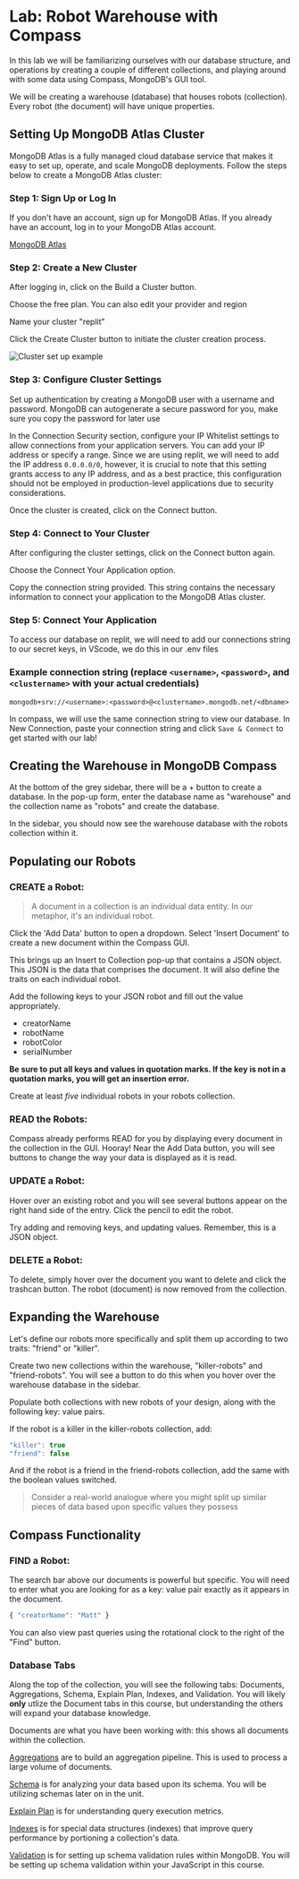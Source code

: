 # Lab: Robot Warehouse with Compass

In this lab we will be familiarizing ourselves with our database structure, and operations by creating a couple of different collections, and playing around with some data using Compass, MongoDB's GUI tool. 

We will be creating a warehouse (database) that houses robots (collection). Every robot (the document) will have unique properties.


## Setting Up MongoDB Atlas Cluster
MongoDB Atlas is a fully managed cloud database service that makes it easy to set up, operate, and scale MongoDB deployments. Follow the steps below to create a MongoDB Atlas cluster:

### Step 1: Sign Up or Log In
If you don't have an account, sign up for MongoDB Atlas. If you already have an account, log in to your MongoDB Atlas account.

[MongoDB Atlas](https://cloud.mongodb.com/)

### Step 2: Create a New Cluster
After logging in, click on the Build a Cluster button.

Choose the free plan. You can also edit your provider and region

Name your cluster "replit"

Click the Create Cluster button to initiate the cluster creation process.

![Cluster set up example](./Screenshot(83).png)

### Step 3: Configure Cluster Settings
Set up authentication by creating a MongoDB user with a username and password. MongoDB can autogenerate a secure password for you, make sure you copy the password for later use

In the Connection Security section, configure your IP Whitelist settings to allow connections from your application servers. You can add your IP address or specify a range. Since we are using replit, we will need to add the IP address `0.0.0.0/0`, however, it is crucial to note that this setting grants access to any IP address, and as a best practice, this configuration should not be employed in production-level applications due to security considerations.

Once the cluster is created, click on the Connect button.

### Step 4: Connect to Your Cluster
After configuring the cluster settings, click on the Connect button again.

Choose the Connect Your Application option.

Copy the connection string provided. This string contains the necessary information to connect your application to the MongoDB Atlas cluster.

### Step 5: Connect Your Application
To access our database on replit, we will need to add our connections string to our secret keys, in VScode, we do this in our .env files

### Example connection string (replace `<username>`, `<password>`, and `<clustername>` with your actual credentials)
`mongodb+srv://<username>:<password>@<clustername>.mongodb.net/<dbname>`

In compass, we will use the same connection string to view our database. In New Connection, paste your connection string and click `Save & Connect` to get started with our lab!

## Creating the Warehouse in MongoDB Compass

At the bottom of the grey sidebar, there will be a + button to create a database. In the pop-up form, enter the database name as "warehouse" and the collection name as "robots" and create the database.

In the sidebar, you should now see the warehouse database with the robots collection within it.


## Populating our Robots


### CREATE a Robot: 

>A document in a collection is an individual data entity. In our metaphor, it's an individual robot.

Click the 'Add Data' button to open a dropdown. Select 'Insert Document' to create a new document within the Compass GUI.

This brings up an Insert to Collection pop-up that contains a JSON object. This JSON is the data that comprises the document. It will also define the traits on each individual robot.

Add the following keys to your JSON robot and fill out the value appropriately.

- creatorName 
- robotName
- robotColor
- serialNumber

**Be sure to put all keys and values in quotation marks. If the key is not in a quotation marks, you will get an insertion error.**

Create at least *five* individual robots in your robots collection. 

### READ the Robots:

Compass already performs READ for you by displaying every document in the collection in the GUI. Hooray! Near the Add Data button, you will see buttons to change the way your data is displayed as it is read.

### UPDATE a Robot:

 Hover over an existing robot and you will see several buttons appear on the right hand side of the entry. Click the pencil to edit the robot. 

 Try adding and removing keys, and updating values. Remember, this is a JSON object. 


### DELETE a Robot:

To delete, simply hover over the document you want to delete and click the trashcan button. The robot (document) is now removed from the collection.


## Expanding the Warehouse

Let's define our robots more specifically and split them up according to two traits: "friend" or "killer".

Create two new collections within the warehouse, "killer-robots" and "friend-robots". You will see a button to do this when you hover over the warehouse database in the sidebar.

Populate both collections with new robots of your design, along with the following key: value pairs.

If the robot is a killer in the killer-robots collection, add:

```js
"killer": true
"friend": false
```

And if the robot is a friend in the friend-robots collection, add the same with the boolean values switched.

>Consider a real-world analogue where you might split up similar pieces of data based upon specific values they possess



## Compass Functionality


### FIND a Robot:

The search bar above our documents is powerful but specific. You will need to enter what you are looking for as a key: value pair exactly as it appears in the document.

```js
{ "creatorName": "Matt" }
```

You can also view past queries using the rotational clock to the right of the "Find" button.

### Database Tabs

Along the top of the collection, you will see the following tabs: Documents, Aggregations, Schema, Explain Plan, Indexes, and Validation. You will likely **only** utlize the Document tabs in this course, but understanding the others will expand your database knowledge.

Documents are what you have been working with: this shows all documents within the collection.

[Aggregations](https://www.mongodb.com/docs/compass/current/aggregation-pipeline-builder/) are to build an aggregation pipeline. This is used to process a large volume of documents.

[Schema](https://www.mongodb.com/docs/compass/master/schema/) is for analyzing your data based upon its schema. You will be utilizing schemas later on in the unit.

[Explain Plan](https://www.mongodb.com/docs/compass/master/query-plan/) is for understanding query execution metrics.

[Indexes](https://www.mongodb.com/docs/compass/current/indexes/) is for special data structures (indexes) that improve query performance by portioning a collection's data.

[Validation](https://www.mongodb.com/docs/manual/core/schema-validation/) is for setting up schema validation rules within MongoDB. You will be setting up schema validation within your JavaScript in this course.


